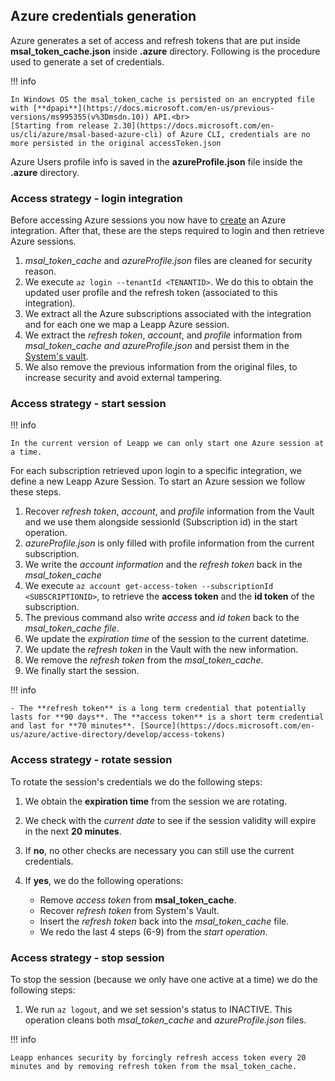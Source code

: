 ## Azure credentials generation

Azure generates a set of access and refresh tokens that are put inside **msal_token_cache.json** inside **.azure** directory. 
Following is the procedure used to generate a set of credentials.

!!! info
    
    In Windows OS the msal_token_cache is persisted on an encrypted file with [**dpapi**](https://docs.microsoft.com/en-us/previous-versions/ms995355(v%3Dmsdn.10)) API.<br>
    [Starting from release 2.30](https://docs.microsoft.com/en-us/cli/azure/msal-based-azure-cli) of Azure CLI, credentials are no more persisted in the original accessToken.json

Azure Users profile info is saved in the **azureProfile.json** file inside the **.azure** directory.

### Access strategy - login integration

Before accessing Azure sessions you now have to [create](../../configuring-integration/configure-azure-integration.md) an Azure integration.
After that, these are the steps required to login and then retrieve Azure sessions.

1. *msal_token_cache* and *azureProfile.json* files are cleaned for security reason.
2. We execute `az login --tenantId <TENANTID>`. We do this to obtain the updated user profile and the refresh token (associated to this integration).
3. We extract all the Azure subscriptions associated with the integration and for each one we map a Leapp Azure session.
4. We extract the *refresh token*, *account*, and *profile* information from *msal_token_cache and azureProfile.json* and persist them in the [System's vault](../system-vault.md).
5. We also remove the previous information from the original files, to increase security and avoid external tampering.

### Access strategy - start session

!!! info

    In the current version of Leapp we can only start one Azure session at a time.

For each subscription retrieved upon login to a specific integration, we define a new Leapp Azure Session.
To start an Azure session we follow these steps.

1. Recover *refresh token*, *account*, and *profile* information from the Vault and we use them alongside sessionId (Subscription id) in the start operation.
2. *azureProfile.json* is only filled with profile information from the current subscription.
3. We write the *account information* and the *refresh token* back in the *msal_token_cache*
4. We execute `az account get-access-token --subscriptionId <SUBSCRIPTIONID>`, to retrieve the **access token** and the **id token** of the subscription.
5. The previous command also write *access* and *id token* back to the *msal_token_cache file*.
6. We update the *expiration time* of the session to the current datetime.
7. We update the *refresh token* in the Vault with the new information.
8. We remove the *refresh token* from the *msal_token_cache*.
9. We finally start the session.

!!! info

    - The **refresh token** is a long term credential that potentially lasts for **90 days**. The **access token** is a short term credential and last for **70 minutes**. [Source](https://docs.microsoft.com/en-us/azure/active-directory/develop/access-tokens)

### Access strategy - rotate session

To rotate the session's credentials we do the following steps:

1. We obtain the **expiration time** from the session we are rotating.
2. We check with the *current date* to see if the session validity will expire in the next **20 minutes**.
3. If **no**, no other checks are necessary you can still use the current credentials.
4. If **yes**, we do the following operations:


    - Remove *access token* from **msal_token_cache**.
    - Recover *refresh token* from System's Vault.
    - Insert the *refresh token* back into the *msal_token_cache* file.
    - We redo the last 4 steps (6-9) from the *start operation*.

### Access strategy - stop session

To stop the session (because we only have one active at a time) we do the following steps:

1. We run `az logout`, and we set session's status to INACTIVE. This operation cleans both *msal_token_cache* and *azureProfile.json* files.
  
!!! info

    Leapp enhances security by forcingly refresh access token every 20 minutes and by removing refresh token from the msal_token_cache.
